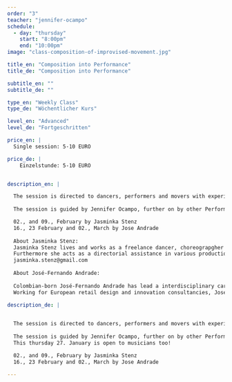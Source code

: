```yaml
---
order: "3"
teacher: "jennifer-ocampo"
schedule:
  - day: "thursday"
    start: "8:00pm"
    end: "10:00pm"
image: "class-composition-of-improvised-movement.jpg"

title_en: "Composition into Performance"
title_de: "Composition into Performance"

subtitle_en: ""
subtitle_de: ""

type_en: "Weekly Class"
type_de: "Wöchentlicher Kurs"

level_en: "Advanced"
level_de: "Fortgeschritten"

price_en: |
  Single session: 5-10 EURO

price_de: |
    Einzelstunde: 5-10 EURO   


description_en: |

  The session is directed to dancers, performers and movers with experience, who are interested on the praxis of improvisation, instant composition and performance.
  
  The session is guided by Jennifer Ocampo, further on by other Performers.  

  02., and 09., February by Jasminka Stenz  
  16., 23 February and 02., March by Jose Andrade  
  
  About Jasminka Stenz: 
  Jasminka Stenz lives and works as a freelance dancer, choreograpgher and pedagogue in Berlin and in swizerland. Beside her long-standing companions, the music (violin) and the tango, Jasminka Stenz is a performer, who finished her education at TIP Bewegungs-art Freiburg. She creates own work and is to be seen as a performer in different pieces, with contemporary dance, as well as with her music. Her meinfocus is the improvisation. 
  Furthermore she acts as a directorial assistance in various productions. Jasminka Stenz works, beside the free lance activity as an artist, temporarily as a pedagogue with autistic children, body-and dance-oriented. Moreover, she leads courses in dance improvisation and Tango Argentino in Berlin.  
  jasminka.stenz@gmail.com
  
  About José-Fernando Andrade:
  
  Colombian-born José-Fernando Andrade has lead a interdisciplinary career as a dancer, actor and director but also, as an spatial designer. Following his Integrated Arts and Theatre studies in Colombia, he began developing his own acclaimed dance-theatre performances, whilst working on architectural and scenography projects. In 2004, José-Fernando established himself in Spain and then in Germany, where he continued to collaborate with dance-theatre companies, as well as direct multimedia arts projects. He also has been teaching and conducting workshops for both public and private institutions. 
  Working for European retail design and innovation consultancies, José-Fernando developed his knowledge of new technologies. Stemming from this passion, he recently founded a creative lab, which connects dance with sensing technologies to create immersive experiences, mixing neurotech and body tracking in order to generate of visuals and sounds in real time.
  
description_de: |


  The session is directed to dancers, performers and movers with experience, who are interested on the praxis of improvisation, instant composition and performance.
  
  The session is guided by Jennifer Ocampo, further on by other Performers.  
  This thursday 27. January is open to musicians too!

  02., and 09., February by Jasminka Stenz  
  16., 23 February and 02., March by Jose Andrade

---
```

